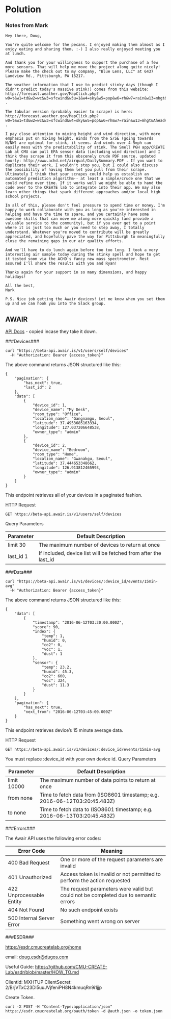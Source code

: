 Polution
====


### Notes from Mark ###
~~~
Hey there, Doug,

You're quite welcome for the pecans. I enjoyed making them almost as I enjoy eating and sharing them. :-) I also really enjoyed meeting you at lunch.

And thank you for your willingness to support the purchase of a few more sensors. That will help me move the project along quite nicely! Please make the check out to my company, "Blue Lens, LLC" at 6437 Landview Rd., Pittsburgh, PA 15217.

The weather information that I use to predict stinky days (though I didn't predict today's massive stink!) comes from this website: http://forecast.weather.gov/MapClick.php?w0=t&w1=td&w2=wc&w3=sfcwind&w3u=1&w4=sky&w5=pop&w6=rh&w7=rain&w13=mhgt&w13u=0&w16u=1&w17u=1&AheadHour=0&Submit=Submit&FcstType=graphical&textField1=40.2923&textField2=-79.8817&site=all&unit=0&dd=&bw= . 

The tabular version (probably easier to scrape) is here: http://forecast.weather.gov/MapClick.php?w0=t&w1=td&w2=wc&w3=sfcwind&w4=sky&w5=pop&w6=rh&w7=rain&w13=mhgt&AheadHour=0&Submit=Submit&&FcstType=digital&textField1=40.2923&textField2=-79.8817&site=all . 

I pay close attention to mixing height and wind direction, with more emphasis put on mixing height. Winds from the S/SE (going towards N/NW) are optimal for stink, it seems. And winds over 4-5mph can easily mess with the predictability of stink. The Smell PGH app/CREATE Lab at CMU can pull EPA sensor data (including wind direction) and I think they scrape it from this obscenely crude PDF source, updated hourly: http://www.achd.net/airqual/DailySummary.PDF . If you want to duplicate their work, I wouldn't stop you, but I could also discuss the possibility of having them let you pull from their scrape. Ultimately I think that your scrapes could help us establish an automated prediction algorithm-- at least a simple/crude one that we could refine over time. If it works well we might be able to hand the code over to the CREATE lab to integrate into their app. We may also learn other things that spark different approaches and/or local high school projects.

In all of this, please don't feel pressure to spend time or money. I'm happy to work collaborate with you as long as you're interested in helping and have the time to spare, and you certainly have some awesome skills that can move me along more quickly (and provide a valuable service to the community), but if you ever get to a point where it is just too much or you need to step away, I totally understand. Whatever you're moved to contribute will be greatly appreciated, and hopefully pave the way for Pittsburgh to meaningfully close the remaining gaps in our air quality efforts.

And we'll have to do lunch again before too too long. I took a very interesting air sample today during the stinky spell and hope to get it tested soon via the ACHD's fancy new mass spectrometer. Rest assured I'll share the results with you and Ryan!

Thanks again for your support in so many dimensions, and happy holidays!

All the best,
Mark

P.S. Nice job getting the Awair devices! Let me know when you set them up and we can hook you into the Slack group.

~~~


## AWAIR ##

[API Docs](http://docs.awair.is/) - copied incase they take it down.

###Devices###

~~~
curl "https://beta-api.awair.is/v1/users/self/devices"
  -H "Authorization: Bearer {access_token}"
~~~

The above command returns JSON structured like this:

~~~
{
    "pagination": {
        "has_next": true,
        "last_id": 2
    },
    "data": [
        {
            "device_id": 1,
            "device_name": "My Desk",
            "room_type": "Office",
            "location_name": "Gangnamgu, Seoul",
            "latitude": 37.4953685163334,
            "longitude": 127.037206648538,
            "owner_type": "admin"
        },
        {
            "device_id": 2,
            "device_name": "Bedroom",
            "room_type": "Home",
            "location_name": "Gwanakgu, Seoul",
            "latitude": 37.444653348662,
            "longitude": 126.913812465993,
            "owner_type": "admin"
        }
    ]
}
~~~

This endpoint retrieves all of your devices in a paginated fashion.

HTTP Request

`GET https://beta-api.awair.is/v1/users/self/devices`

Query Parameters

|Parameter|Default Description|
|---|---|
|limit   30|The maximum number of devices to return at once|
|last_id 1|If included, device list will be fetched from after the last_id|

###Data###

~~~
curl "https://beta-api.awair.is/v1/devices/:device_id/events/15min-avg"
  -H "Authorization: Bearer {access_token}"
~~~

The above command returns JSON structured like this:

~~~
{
    "data": [
        {
            "timestamp": "2016-06-12T03:30:00.000Z",
            "score": 90,
            "index": {
                "temp": 1,
                "humid": 0,
                "co2": 0,
                "voc": 1,
                "dust": 1
            },
            "sensor": {
                "temp": 23.2,
                "humid": 45.3,
                "co2": 600,
                "voc": 324,
                "dust": 11.3
            }
        }
    ],
    "pagination": {
        "has_next": true,
        "next_from": "2016-06-12T03:45:00.000Z"
    }
}
~~~


This endpoint retrieves device’s 15 minute average data.

HTTP Request

`GET https://beta-api.awair.is/v1/devices/:device_id/events/15min-avg`

 You must replace :device_id with your own device id.
Query Parameters

|Parameter|Default Description|
|---|---|
|limit   10000|The maximum number of data points to return at once|
|from    none|Time to fetch data from (ISO8601 timestamp; e.g. 2016-06-12T03:20:45.483Z)|
|to  none    |Time to fetch data to (ISO8601 timestamp; e.g. 2016-06-13T03:20:45.483Z)|


###Errors###

The Awair API uses the following error codes:

|Error Code|Meaning|
|---|---|
|400 Bad Request|One or more of the request parameters are invalid
|401 Unauthorized | Access token is invalid or not permitted to perform the action requested
|422 Unprocessable Entity |The request parameters were valid but could not be completed due to semantic errors
|404 Not Found | No such endpoint exists
|500 Internal Server Error| Something went wrong on server


###ESDR###

https://esdr.cmucreatelab.org/home

email: doug.esdr@dugos.com

Useful Guide: <https://github.com/CMU-CREATE-Lab/esdr/blob/master/HOW_TO.md>


ClientId: MXHTUP
ClientSecret: 2/BrjVTxC23Dl5uuJVjfeniPH8N4kmuqRn9i1jjp

Create Token.
~~~
curl -X POST -H "Content-Type:application/json" https://esdr.cmucreatelab.org/oauth/token -d @auth.json -o token.json
~~~


